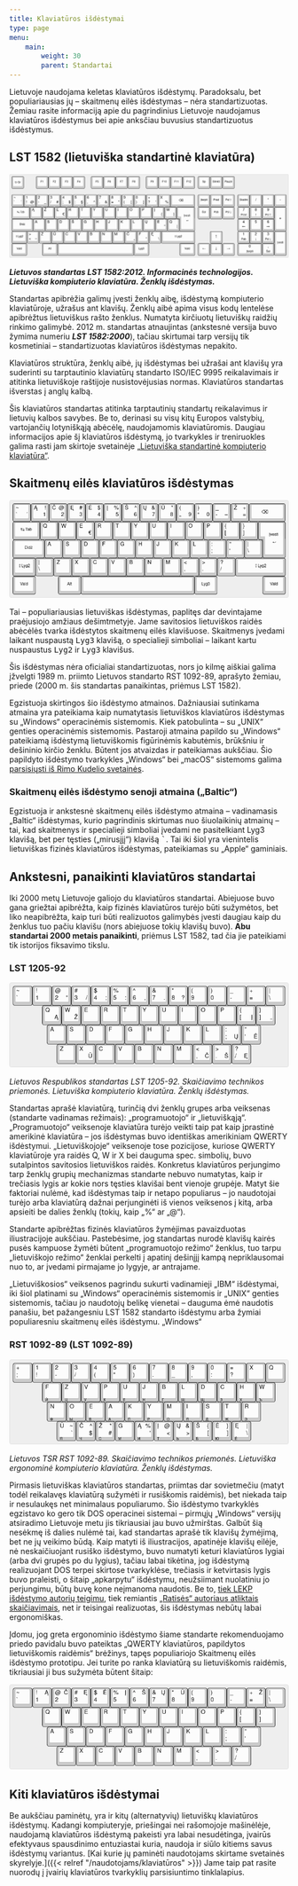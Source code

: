 ```yaml
---
title: Klaviatūros išdėstymai
type: page
menu:
    main:
        weight: 30
        parent: Standartai
---
```


Lietuvoje naudojama keletas klaviatūros išdėstymų. Paradoksalu, bet populiariausias jų – skaitmenų eilės išdėstymas –
nėra standartizuotas. Žemiau rasite informaciją apie du pagrindinius Lietuvoje naudojamus klaviatūros išdėstymus bei
apie anksčiau buvusius standartizuotus išdėstymus.

LST 1582 (lietuviška standartinė klaviatūra)
--------------------------------------------

![Standartinės klaviatūros išdėstymo schema](LST_1582_klaviatūra.png)

_**Lietuvos standartas LST 1582:2012. Informacinės technologijos. Lietuviška kompiuterio klaviatūra. Ženklų
išdėstymas.**_

Standartas apibrėžia galimų įvesti ženklų aibę, išdėstymą kompiuterio klaviatūroje, užrašus ant klavišų. Ženklų aibė
apima visus kodų lentelėse apibrėžtus lietuviškus rašto ženklus. Numatyta kirčiuotų lietuviškų raidžių rinkimo galimybė.
2012 m. standartas atnaujintas (ankstesnė versija buvo žymima numeriu _**LST 1582:2000**_), tačiau skirtumai tarp
versijų tik kosmetiniai – standartizuotas klaviatūros išdėstymas nepakito.

Klaviatūros struktūra, ženklų aibė, jų išdėstymas bei užrašai ant klavišų yra suderinti su tarptautinio klaviatūrų
standarto ISO/IEC 9995 reikalavimais ir atitinka lietuviškoje raštijoje nusistovėjusias normas. Klaviatūros standartas
išverstas į anglų kalbą.

Šis klaviatūros standartas atitinka tarptautinių standartų reikalavimus ir lietuvių kalbos savybes. Be to, derinasi su
visų kitų Europos valstybių, vartojančių lotyniškąją abėcėlę, naudojamomis klaviatūromis. Daugiau informacijos apie šį
klaviatūros išdėstymą, jo tvarkykles ir treniruokles galima rasti jam skirtoje svetainėje
[„Lietuviška standartinė kompiuterio klaviatūra“](http://www.ims.mii.lt/klav/).

Skaitmenų eilės klaviatūros išdėstymas
--------------------------------------

![Skaitmenų eilės išdėstymo schema](skaitmenų_eilės_klaviatūra.png)

Tai – populiariausias lietuviškas išdėstymas, paplitęs dar devintajame praėjusiojo amžiaus dešimtmetyje. Jame savitosios
lietuviškos raidės abėcėlės tvarka išdėstytos skaitmenų eilės klavišuose. Skaitmenys įvedami laikant nuspaustą
<kbd>Lyg3</kbd> klavišą, o specialieji simboliai – laikant kartu nuspaustus <kbd>Lyg2</kbd> ir <kbd>Lyg3</kbd> klavišus.

Šis išdėstymas nėra oficialiai standartizuotas, nors jo kilmę aiškiai galima įžvelgti 1989 m. priimto Lietuvos standarto
RST 1092-89, aprašyto žemiau, priede (2000 m. šis standartas panaikintas, priėmus LST 1582).

Egzistuoja skirtingos šio išdėstymo atmainos. Dažniausiai sutinkama atmaina yra pateikiama kaip numatytasis lietuviškos
klaviatūros išdėstymas su „Windows“ operacinėmis sistemomis. Kiek patobulinta – su „UNIX“ genties operacinėmis
sistemomis. Pastaroji atmaina papildo su „Windows“ pateikiamą išdėstymą lietuviškomis figūrinėmis kabutėmis, brūkšniu ir
dešininio kirčio ženklu. Būtent jos atvaizdas ir pateikiamas aukščiau. Šio papildyto išdėstymo tvarkykles „Windows“ bei
„macOS“ sistemoms galima [parsisiųsti iš Rimo Kudelio svetainės](https://rimas.kudelis.lt/numeric/).

### Skaitmenų eilės išdėstymo senoji atmaina („Baltic“)

Egzistuoja ir ankstesnė skaitmenų eilės išdėstymo atmaina – vadinamasis „Baltic“ išdėstymas, kurio pagrindinis skirtumas
nuo šiuolaikinių atmainų – tai, kad skaitmenys ir specialieji simboliai įvedami ne pasitelkiant Lyg3 klavišą, bet per
tęsties („mirusįjį“) klavišą <kbd>\`</kbd>. Tai iki šiol yra vienintelis lietuviškas fizinės klaviatūros išdėstymas,
pateikiamas su „Apple“ gaminiais.

Ankstesni, panaikinti klaviatūros standartai
--------------------------------------------

Iki 2000 metų Lietuvoje galiojo du klaviatūros standartai. Abiejuose buvo gana griežtai apibrėžta, kaip fizinės
klaviatūros turėjo būti sužymėtos, bet liko neapibrėžta, kaip turi būti realizuotos galimybės įvesti daugiau kaip du
ženklus tuo pačiu klavišu (nors abiejuose tokių klavišų buvo). **Abu standartai 2000 metais panaikinti**, priėmus
LST 1582, tad čia jie pateikiami tik istorijos fiksavimo tikslu.

### LST 1205-92

![LST 1205-92 išdėstymo schema](LST_1205-92_klaviatūra.png)

_Lietuvos Respublikos standartas LST 1205-92. Skaičiavimo technikos priemonės. Lietuviška kompiuterio klaviatūra.
Ženklų išdėstymas._

Standartas aprašė klaviatūrą, turinčią dvi ženklų grupes arba veiksenas (standarte vadinamas režimais): „programuotojo“
ir „lietuviškąją“. „Programuotojo“ veiksenoje klaviatūra turėjo veikti taip pat kaip įprastinė amerikinė klaviatūra –
jos išdėstymas buvo identiškas amerikiniam QWERTY išdėstymui. „Lietuviškojoje“ veiksenoje tose pozicijose, kuriose
QWERTY klaviatūroje yra raidės Q, W ir X bei dauguma spec. simbolių, buvo sutalpintos savitosios lietuviškos raidės.
Konkretus klaviatūros perjungimo tarp ženklų grupių mechanizmas standarte nebuvo numatytas, kaip ir trečiasis lygis ar
kokie nors tęsties klavišai bent vienoje grupėje. Matyt šie faktoriai nulėmė, kad išdėstymas taip ir netapo populiarus –
jo naudotojai turėjo arba klaviatūrą dažnai perjunginėti iš vienos veiksenos į kitą, arba apsieiti be dalies ženklų
(tokių, kaip „%“ ar „@“).

Standarte apibrėžtas fizinės klaviatūros žymėjimas pavaizduotas iliustracijoje aukščiau. Pastebėsime, jog standartas
nurodė klavišų kairės pusės kampuose žymėti būtent „programuotojo režimo“ ženklus, tuo tarpu „lietuviškojo režimo“
ženklai perkelti į apatinį dešinįjį kampą nepriklausomai nuo to, ar įvedami pirmajame jo lygyje, ar antrajame.

„Lietuviškosios“ veiksenos pagrindu sukurti vadinamieji „IBM“ išdėstymai, iki šiol platinami su „Windows“ operacinėmis
sistemomis ir „UNIX“ genties sistemomis, tačiau jo naudotojų belikę vienetai – dauguma ėmė naudotis panašiu, bet
pažangesniu LST 1582 standarto išdėstymu arba žymiai populiaresniu skaitmenų eilės išdėstymu. „Windows“

### RST 1092-89 (LST 1092-89)

![RST 1092-89 išdėstymo schema](RST_1092-89_klaviatūra.png)

_Lietuvos TSR RST 1092-89. Skaičiavimo technikos priemonės. Lietuviška ergonominė kompiuterio klaviatūra. Ženklų
išdėstymas._

Pirmasis lietuviškas klaviatūros standartas, priimtas dar sovietmečiu (matyt todėl reikalavęs klaviatūrą sužymėti ir
rusiškomis raidėmis), bet niekada taip ir nesulaukęs net minimalaus populiarumo. Šio išdėstymo tvarkyklės egzistavo ko
gero tik DOS operacinei sistemai – pirmųjų „Windows“ versijų atsiradimo Lietuvoje metu jis tikriausiai jau buvo
užmirštas. Galbūt šią nesėkmę iš dalies nulėmė tai, kad standartas aprašė tik klavišų žymėjimą, bet ne jų veikimo būdą.
Kaip matyti iš iliustracijos, apatinėje klavišų eilėje, nė neskaičiuojant rusiško išdėstymo, buvo numatyti keturi
klaviatūros lygiai (arba dvi grupės po du lygius), tačiau labai tikėtina, jog išdėstymą realizuojant DOS terpei skirtose
tvarkyklėse, trečiasis ir ketvirtasis lygis buvo praleisti, o šitaip „apkarpytu“ išdėstymu, neužsiimant nuolatiniu jo
perjungimu, būtų buvę kone neįmanoma naudotis. Be to, [tiek LEKP išdėstymo autorių teigimu](https://lekp.info/RST1092),
tiek remiantis
[„Ratisės“ autoriaus atliktais skaičiavimais](https://albuck.github.io/lithuanian-keyboard-layouts/lt-isdestymu-patikros.html), 
net ir teisingai realizuotas, šis išdėstymas nebūtų labai ergonomiškas.

Įdomu, jog greta ergonominio išdėstymo šiame standarte rekomenduojamo priedo pavidalu buvo pateiktas „QWERTY
klaviatūros, papildytos lietuviškomis raidėmis“ brėžinys, tapęs populiariojo Skaitmenų eilės išdėstymo prototipu. Jei
turite po ranka klaviatūrą su lietuviškomis raidėmis, tikriausiai ji bus sužymėta būtent šitaip:

![RST 1092-89 I rekomenduojamo priedo išdėstymo schema](RST_1092-89_priedas.png)

Kiti klaviatūros išdėstymai
---------------------------

Be aukščiau paminėtų, yra ir kitų (alternatyvių) lietuviškų klaviatūros išdėstymų. Kadangi kompiuteryje, priešingai nei
rašomojoje mašinėlėje, naudojamą klaviatūros išdėstymą pakeisti yra labai nesudėtinga, įvairūs efektyvaus spausdinimo
entuziastai kuria, naudoja ir siūlo kitiems savus išdėstymų
variantus. [Kai kurie jų paminėti naudotojams skirtame svetainės skyrelyje.]({{< relref "/naudotojams/klaviatūros" >}})
Jame taip pat rasite nuorodų į įvairių klaviatūros tvarkyklių parsisiuntimo tinklalapius.
